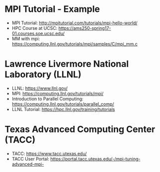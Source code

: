 # MPI Tutorial - Example
* MPI Tutorial: http://mpitutorial.com/tutorials/mpi-hello-world/
* HPC Course at UCSC: https://ams250-spring17-01.courses.soe.ucsc.edu/
* MM with mpi: https://computing.llnl.gov/tutorials/mpi/samples/C/mpi_mm.c

# Lawrence Livermore National Laboratory (LLNL)
* LLNL: https://www.llnl.gov/
* MPI: https://computing.llnl.gov/tutorials/mpi/
* Introduction to Parallel Computing: https://computing.llnl.gov/tutorials/parallel_comp/
* LLNL Tutorial: https://hpc.llnl.gov/training/tutorials

# Texas Advanced Computing Center (TACC)
* TACC: https://www.tacc.utexas.edu/
* TACC User Portal: https://portal.tacc.utexas.edu/-/mpi-tuning-advanced-mpi-
